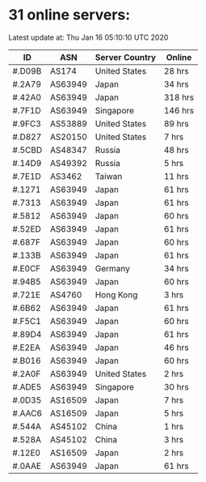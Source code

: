 # 31 online servers:

Latest update at: Thu Jan 16 05:10:10 UTC 2020

| ID | ASN | Server Country | Online |
| -- | --- | -------------- | ------ |
| #.D09B | AS174 | United States | 28 hrs |
| #.2A79 | AS63949 | Japan | 34 hrs |
| #.42A0 | AS63949 | Japan | 318 hrs |
| #.7F1D | AS63949 | Singapore | 146 hrs |
| #.9FC3 | AS53889 | United States | 89 hrs |
| #.D827 | AS20150 | United States | 7 hrs |
| #.5CBD | AS48347 | Russia | 48 hrs |
| #.14D9 | AS49392 | Russia | 5 hrs |
| #.7E1D | AS3462 | Taiwan | 11 hrs |
| #.1271 | AS63949 | Japan | 61 hrs |
| #.7313 | AS63949 | Japan | 61 hrs |
| #.5812 | AS63949 | Japan | 60 hrs |
| #.52ED | AS63949 | Japan | 61 hrs |
| #.687F | AS63949 | Japan | 60 hrs |
| #.133B | AS63949 | Japan | 61 hrs |
| #.E0CF | AS63949 | Germany | 34 hrs |
| #.94B5 | AS63949 | Japan | 60 hrs |
| #.721E | AS4760 | Hong Kong | 3 hrs |
| #.6B62 | AS63949 | Japan | 61 hrs |
| #.F5C1 | AS63949 | Japan | 60 hrs |
| #.89D4 | AS63949 | Japan | 61 hrs |
| #.E2EA | AS63949 | Japan | 46 hrs |
| #.B016 | AS63949 | Japan | 60 hrs |
| #.2A0F | AS63949 | United States | 2 hrs |
| #.ADE5 | AS63949 | Singapore | 30 hrs |
| #.0D35 | AS16509 | Japan | 7 hrs |
| #.AAC6 | AS16509 | Japan | 5 hrs |
| #.544A | AS45102 | China | 1 hrs |
| #.528A | AS45102 | China | 3 hrs |
| #.12E0 | AS16509 | Japan | 2 hrs |
| #.0AAE | AS63949 | Japan | 61 hrs |

